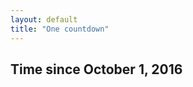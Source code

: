 ```yaml
---
layout: default
title: "One countdown"
---
```


## Time since October 1, 2016

<section id="countdown-container">
</section>

<template class="countdown-content">
  <strong class="month-label">Months: </strong><span class="month-content"></span>
  <strong class="day-label">Days: </strong><span class="day-content"></span>
  <strong class="year-label">Years: </strong><span class="year-content"></span>
</template>
